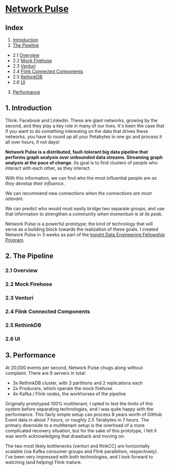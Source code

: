 # [Network Pulse][demo]

## Index

1. [Introduction](README.md#1-introduction)
2. [The Pipeline](README.md#2-the-pipeline)
 * 2.1 [Overview](README.md#21-overview)
 * 2.2 [Mock Firehose](README.md#22-mock-firehose)
 * 2.3 [Venturi](README.md#23-venturi)
 * 2.4 [Flink Connected Components](README.md#24-flink-connected-components)
 * 2.5 [RethinkDB](README.md#25-rethinkdb)
 * 2.6 [UI](README.md#26-ui)
3. [Performance](README.md#3-performance)




## 1. Introduction

Think: Facebook and Linkedin. These are giant networks, growing by the
second, and they play a key role in many of our lives. It's been the
case that if you want to do something interesting on the data that
drives these networks, you have to round up all your Petabytes in one
go and process it all over hours, if not days!

**Network Pulse is a distributed, fault-tolerant big data pipeline
that performs graph analysis over unbounded data streams. Streaming
graph analysis at the pace of change.** Its goal is to find clusters
of people who interact with each other, as they interact.

With this information, we can find who the most influential people are
*as they develop their influence*.

We can recommend new connections *when the connections are most
relevant*.

We can predict who would most easily bridge two separate groups, and
use that information to strengthen a community *when momentum is at its
peak*.

Network Pulse is a powerful prototype; the kind of technology that
will serve as a building block towards the realization of these
goals. I created Network Pulse in 3 weeks as part of the [Insight Data
Engineering Fellowship Program][InsightDE].



## 2. The Pipeline

### 2.1 Overview

### 2.2 Mock Firehose

### 2.3 Venturi

### 2.4 Flink Connected Components

### 2.5 RethinkDB

### 2.6 UI




## 3. Performance

At 20,000 events per second, Network Pulse chugs along without
complaint. There are 9 servers in total:

 * 3x RethinkDB cluster, with 3 partitions and 2 replications each
 * 2x Producers, which operate the mock firehose
 * 4x Kafka / Flink nodes, the workhorses of the pipeline

Originally prototyped 100% multitenant, I opted to test the limits of
this system before separating technologies, and I was quite happy with
the performance. This fairly simple setup can process 8 years worth of
GitHub Event data in about 7 hours, or roughly 2.5 Terabytes in 7
hours. The primary downside to a multitenant setup is the overhead of
a more complicated recovery situation, but for the sake of this
prototype, I felt it was worth acknowledging that drawback and moving
on.

The two most likely bottlenecks (venturi and flinkCC) are horizontally
scalable (via Kafka consumer groups and Flink parallelism,
respectively). I've been very impressed with both technologies, and I
look forward to watching (and helping) Flink mature.



[demo]: https://drfloob.com/pulse
[slides]: https://drfloob.com/pulse/slides
[InsightDE]: http://insightdataengineering.com/